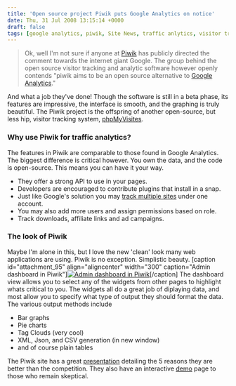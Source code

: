 ```yaml
---
title: 'Open source project Piwik puts Google Analytics on notice'
date: Thu, 31 Jul 2008 13:15:14 +0000
draft: false
tags: [google analytics, piwik, Site News, traffic anlytics, visitor tracking, web development, web development]
---
```


> Ok, well I'm not sure if anyone at [Piwik](http://piwik.org/ "Learn more about the open-source visitor analytics software") has publicly directed the comment towards the internet giant Google. The group behind the open source visitor tracking and analytic software however openly contends "piwik aims to be an open source alternative to [Google Analytics](http://www.google.com/analytics)."

And what a job they've done! Though the software is still in a beta phase, its features are impressive, the interface is smooth, and the graphing is truly beautiful. The Piwik project is the offspring of another open-source, but less hip, visitor tracking system, [phpMyVisites](http://phpmyvisites.us "Parent to piwik, phpMyVistes").

### Why use Piwik for traffic analytics?

The features in Piwik are comparable to those found in Google Analytics. The biggest difference is critical however. You own the data, and the code is open-source. This means you can have it your way.

*   They offer a strong API to use in your pages.
*   Developers are encouraged to contribute plugins that install in a snap.
*   Just like Google's solution you may [track multiple sites](https://blog.edwardawebb.com/web-development/multiple-sites-piwik "Learn how to add more sites to your piwik installation") under one account.
*   You may also add more users and assign permissions based on role.
*   Track downloads, affiliate links and ad campaigns.

### The look of Piwik

Maybe I'm alone in this, but I love the new 'clean' look many web applications are using. Piwik is no exception. Simplistic beauty. \[caption id="attachment_95" align="aligncenter" width="300" caption="Admin dashboard in Piwik"\][![Admin dashboard in Piwik](https://blog.edwardawebb.com/wp-content/uploads/2008/07/windowfade4-300x159.png "windowfade4")](https://blog.edwardawebb.com/wp-content/uploads/2008/07/windowfade4.png)\[/caption\] The dashboard view allows you to select any of the widgets from other pages to highlight whats critical to you. The widgets all do a great job of diplaying data, and most allow you to specify what type of output they should format the data. The various output methods include

*   Bar graphs
*   Pie charts
*   Tag Clouds (very cool)
*   XML, Json, and CSV generation (in new window)
*   and of course plain tables

The Piwik site has a great [presentation](http://piwik.org/blog/2008/02/why-is-piwik-better-than-the-competition/ "Watch 5 reasons why Piwik is the greatest Traffic Analytics solution yet.") detailing the 5 reasons they are better than the competition. They also have an interactive [demo](http://piwik.org/demo/index.php?module=CoreHome&action=index&idSite=1&period=day&date=yesterday "Discover the power of Piwik for yourself") page to those who remain skeptical.
